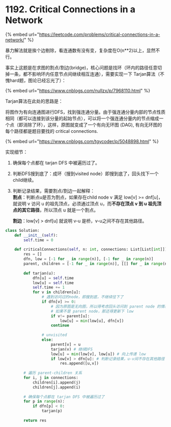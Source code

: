 # 1192. Critical Connections in a Network

{% embed url="https://leetcode.com/problems/critical-connections-in-a-network/" %}

暴力解法就是挨个边剔除，看连通数有没有变，复杂度在O\(n\*\*2\)以上，显然不行。

事实上这题是在求图的割点/割边\(bridge\)，核心问题是找环（环内的路径任意切掉一条，都不影响环内任意节点间继续相互连通），需要实现一下 Tarjan算法（不愧hard题，图论已经忘光了）：

{% embed url="https://www.cnblogs.com/nullzx/p/7968110.html" %}

Tarjan算法在此处的思路是：

将图作为有向连通图进行DFS，找到强连通分量。由于强连通分量内部的节点性质相同（都可以连接到该分量的起始节点），可以将一个强连通分量内的节点缩成一个点（即消除了环），这样，原图就变成了一个有向无环图 \(DAG\), 有向无环图的每个路径都是题目要找的 critical connections.

{% embed url="https://www.cnblogs.com/tgycoder/p/5048898.html" %}

实现细节：

1. 确保每个点都在 tarjan DFS 中被遍历过了。
2. 判断DFS搜到底了：成环（搜到visited node）即搜到底了，回头找下一个child继续。
3. 判断记录结果，需要割点/割边一起解释：  
   **割点**：判断点u是否为割点，如果存在child node v 满足 low\[v\] &gt;= dnf\[u\]，就说明 v 访问 u 的祖先顶点，必须通过顶点 u，而**不存在顶点 v 到 u 祖先顶点的其它路径**，所以顶点 u 就是一个割点。

   **割边**：low\[v\] &gt; dnf\[u\] 就说明 v-u 是桥，v-u之间不存在其他路径。

```python
class Solution:
    def __init__(self):
        self.time = 0
        
    def criticalConnections(self, n: int, connections: List[List[int]]) -> List[List[int]]:
        res = []
        dfn, low = [-1 for _ in range(n)], [-1 for _ in range(n)]
        parent, children = [-1 for _ in range(n)], [[] for _ in range(n)]
        
        def tarjan(u):
            dfn[u] = self.time
            low[u] = self.time
            self.time += 1
            for v in children[u]:
                # 遇到访问过的node，即搜到底，不继续往下了
                if dfn[v] >= 0: 
                    # 因为原图是无向图，所以得考虑回头访问到 parent node 的情况
                    # 如果不是 parent node，那还得更新下 low
                    if v!= parent[u]:
                        low[u] = min(low[u], dfn[v])
                    continue
                
                # unvisited
                else: 
                    parent[v] = u
                    tarjan(v) # 继续DFS
                    low[u] = min(low[v], low[u]) # 向上传递 low
                    if low[v] > dfn[u]: # 判断记录结果，u-v间不存在其他路径
                        res.append([u,v])
        
        # 遍历 parent-children 关系
        for i, j in connections:
            children[i].append(j)
            children[j].append(i)
        
        # 确保每个点都在 tarjan DFS 中被遍历过了
        for p in range(n):
            if dfn[p] < 0:
                tarjan(p)
                
        return res
```

